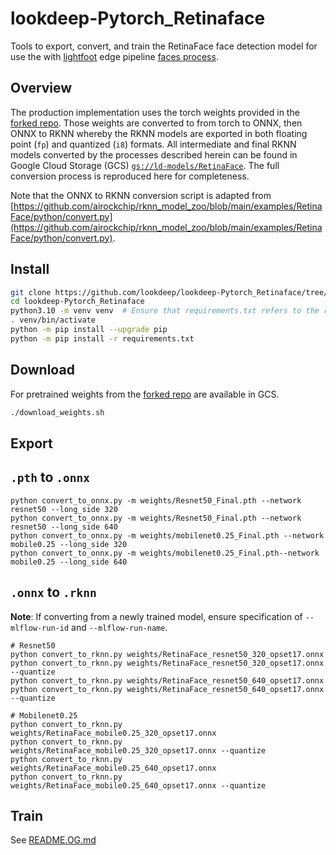 # lookdeep-Pytorch_Retinaface

Tools to export, convert, and train the RetinaFace face detection model for use the with [lightfoot](https://github.com/lookdeep/lightfoot) edge pipeline [faces process](https://github.com/lookdeep/lightfoot/tree/ai/retinaface-cpp/ld_edge_pipeline/src/lookdeep/ml/process/faces).

## Overview

The production implementation uses the torch weights provided in the [forked repo](https://github.com/biubug6/Pytorch_Retinaface). Those weights are converted to from torch to ONNX, then ONNX to RKNN whereby the RKNN models are exported in both floating point (`fp`) and quantized (`i8`) formats. All intermediate and final RKNN models converted by the processes described herein can be found in Google Cloud Storage (GCS) [`gs://ld-models/RetinaFace`](https://console.cloud.google.com/storage/browser/ld-models/RetinaFace). The full conversion process is reproduced here for completeness.

Note that the ONNX to RKNN conversion script is adapted from [https://github.com/airockchip/rknn_model_zoo/blob/main/examples/RetinaFace/python/convert.py](https://github.com/airockchip/rknn_model_zoo/blob/main/examples/RetinaFace/python/convert.py).

## Install

```bash
git clone https://github.com/lookdeep/lookdeep-Pytorch_Retinaface/tree/master
cd lookdeep-Pytorch_Retinaface
python3.10 -m venv venv  # Ensure that requirements.txt refers to the rknn-toolkit2 wheel commensurate with your python version.
. venv/bin/activate
python -m pip install --upgrade pip
python -m pip install -r requirements.txt
```
## Download
For pretrained weights from the [forked repo](https://github.com/biubug6/Pytorch_Retinaface) are available in GCS.

```bash
./download_weights.sh
```

## Export

## `.pth` to `.onnx`

```
python convert_to_onnx.py -m weights/Resnet50_Final.pth --network resnet50 --long_side 320
python convert_to_onnx.py -m weights/Resnet50_Final.pth --network resnet50 --long_side 640
python convert_to_onnx.py -m weights/mobilenet0.25_Final.pth --network mobile0.25 --long_side 320
python convert_to_onnx.py -m weights/mobilenet0.25_Final.pth--network mobile0.25 --long_side 640
```

## `.onnx` to `.rknn`


**Note**: If converting from a newly trained model, ensure specification of `--mlflow-run-id` and `--mlflow-run-name`.

```
# Resnet50
python convert_to_rknn.py weights/RetinaFace_resnet50_320_opset17.onnx
python convert_to_rknn.py weights/RetinaFace_resnet50_320_opset17.onnx --quantize
python convert_to_rknn.py weights/RetinaFace_resnet50_640_opset17.onnx
python convert_to_rknn.py weights/RetinaFace_resnet50_640_opset17.onnx --quantize

# Mobilenet0.25
python convert_to_rknn.py weights/RetinaFace_mobile0.25_320_opset17.onnx
python convert_to_rknn.py weights/RetinaFace_mobile0.25_320_opset17.onnx --quantize
python convert_to_rknn.py weights/RetinaFace_mobile0.25_640_opset17.onnx
python convert_to_rknn.py weights/RetinaFace_mobile0.25_640_opset17.onnx --quantize
```


## Train

See [README.OG.md](https://github.com/lookdeep/lookdeep-Pytorch_Retinaface/blob/master/README.OG.md)  

